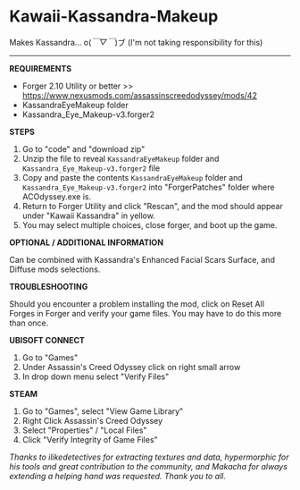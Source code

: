 # Kawaii-Kassandra-Makeup
Makes Kassandra... o(*￣▽￣*)ブ (I'm not taking responsibility for this)

___________

**REQUIREMENTS**
- Forger 2.10 Utility or better >> https://www.nexusmods.com/assassinscreedodyssey/mods/42
- KassandraEyeMakeup folder
- Kassandra_Eye_Makeup-v3.forger2

**STEPS**
1) Go to "code" and "download zip"
2) Unzip the file to reveal `KassandraEyeMakeup` folder and `Kassandra_Eye_Makeup-v3.forger2` file
3) Copy and paste the contents `KassandraEyeMakeup` folder and `Kassandra_Eye_Makeup-v3.forger2` into "ForgerPatches" folder where ACOdyssey.exe is.
4) Return to Forger Utility and click "Rescan", and the mod should appear under "Kawaii Kassandra" in yellow.
5) You may select multiple choices, close forger, and boot up the game.

**OPTIONAL / ADDITIONAL INFORMATION**

Can be combined with Kassandra's Enhanced Facial Scars Surface, and Diffuse mods selections.

**TROUBLESHOOTING**

Should you encounter a problem installing the mod, click on Reset All Forges in Forger and verify your game files. You may have to do this more than once.

**UBISOFT CONNECT**
1) Go to "Games"
2) Under Assassin's Creed Odyssey click on right small arrow
3) In drop down menu select "Verify Files"

**STEAM**
1) Go to "Games", select "View Game Library"
2) Right Click Assassin's Creed Odyssey
3) Select "Properties" / "Local Files"
4) Click "Verify Integrity of Game Files"

*Thanks to ilikedetectives for extracting textures and data, hypermorphic for his tools and great contribution to the community, and Makacha for always extending a helping hand was requested. Thank you to all.*
